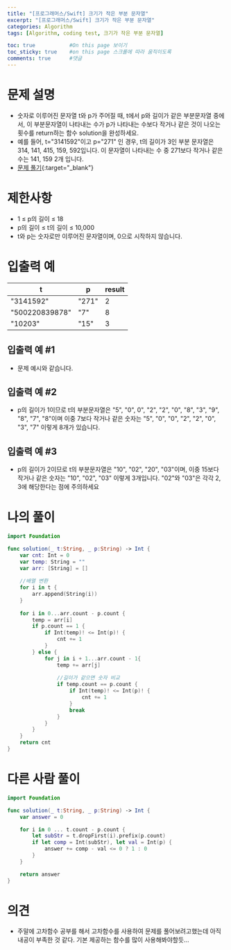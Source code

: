 ```yaml
---
title: "[프로그래머스/Swift] 크기가 작은 부분 문자열"
excerpt: "[프로그래머스/Swift] 크기가 작은 부분 문자열"
categories: Algorithm
tags: [Algorithm, coding test, 크기가 작은 부분 문자열]

toc: true           #On this page 보이기 
toc_sticky: true    #on this page 스크롤에 따라 움직이도록 
comments: true      #댓글
---
```

# 문제 설명 
- 숫자로 이루어진 문자열 t와 p가 주어질 때, t에서 p와 길이가 같은 부분문자열 중에서, 이 부분문자열이 나타내는 수가 p가 나타내는 수보다 작거나 같은 것이 나오는 횟수를 return하는 함수 solution을 완성하세요.
- 예를 들어, t="3141592"이고 p="271" 인 경우, t의 길이가 3인 부분 문자열은 314, 141, 415, 159, 592입니다. 이 문자열이 나타내는 수 중 271보다 작거나 같은 수는 141, 159 2개 입니다.
- [문제 풀기](https://school.programmers.co.kr/learn/courses/30/lessons/147355?language=swift){:target="_blank"} 

# 제한사항
- 1 ≤ p의 길이 ≤ 18
- p의 길이 ≤ t의 길이 ≤ 10,000
- t와 p는 숫자로만 이루어진 문자열이며, 0으로 시작하지 않습니다.

# 입출력 예

|t|p|result|
|---|---|---|
|"3141592"|"271"|2|
|"500220839878"|"7"|8|
|"10203"|"15"|3|

## 입출력 예 #1 
- 문제 예시와 같습니다.

## 입출력 예 #2 
- p의 길이가 1이므로 t의 부분문자열은 "5", "0", 0", "2", "2", "0", "8", "3", "9", "8", "7", "8"이며 이중 7보다 작거나 같은 숫자는 "5", "0", "0", "2", "2", "0", "3", "7" 이렇게 8개가 있습니다.

## 입출력 예 #3 
- p의 길이가 2이므로 t의 부분문자열은 "10", "02", "20", "03"이며, 이중 15보다 작거나 같은 숫자는 "10", "02", "03" 이렇게 3개입니다. "02"와 "03"은 각각 2, 3에 해당한다는 점에 주의하세요


# 나의 풀이 
```swift 
import Foundation

func solution(_ t:String, _ p:String) -> Int {
    var cnt: Int = 0 
    var temp: String = "" 
    var arr: [String] = [] 
    
    //배열 변환 
    for i in t {
        arr.append(String(i))
    }
    
    for i in 0...arr.count - p.count {
        temp = arr[i] 
        if p.count == 1 {
            if Int(temp)! <= Int(p)! {
                cnt += 1
            }
        } else {
            for j in i + 1...arr.count - 1{
                temp += arr[j]
                
                //길이가 같으면 숫자 비교 
                if temp.count == p.count {
                    if Int(temp)! <= Int(p)! {
                        cnt += 1
                    }
                    break
                }
            }
        }       
    }
    return cnt 
}
``` 
# 다른 사람 풀이 
```swift 
import Foundation

func solution(_ t:String, _ p:String) -> Int {
    var answer = 0

    for i in 0 ... t.count - p.count {
        let subStr = t.dropFirst(i).prefix(p.count)
        if let comp = Int(subStr), let val = Int(p) {
            answer += comp - val <= 0 ? 1 : 0
        }
    }

    return answer
}
``` 

# 의견 
- 주말에 고차함수 공부를 해서 고차함수를 사용하여 문제를 풀어보려고했는데 아직 내공이 부족한 것 같다. 기본 제공하는 함수를 많이 사용해봐야할듯... 
